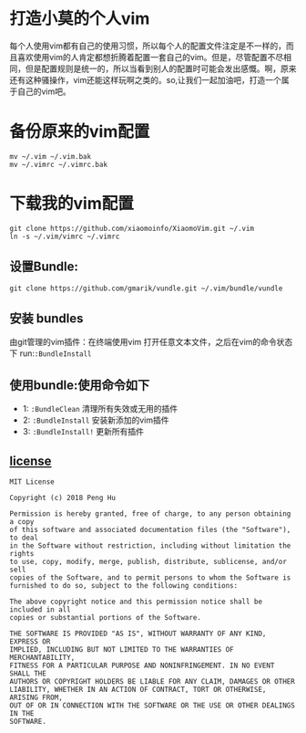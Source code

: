# 打造小莫的个人vim

每个人使用vim都有自己的使用习惯，所以每个人的配置文件注定是不一样的，而且喜欢使用vim的人肯定都想折腾着配置一套自己的vim。但是，尽管配置不尽相同，但是配置规则是统一的，所以当看到别人的配置时可能会发出感慨。啊，原来还有这种骚操作，vim还能这样玩啊之类的。so,让我们一起加油吧，打造一个属于自己的vim吧。

# 备份原来的vim配置
```
mv ~/.vim ~/.vim.bak
mv ~/.vimrc ~/.vimrc.bak
```

# 下载我的vim配置
```
git clone https://github.com/xiaomoinfo/XiaomoVim.git ~/.vim
ln -s ~/.vim/vimrc ~/.vimrc
```

## 设置Bundle:
```
git clone https://github.com/gmarik/vundle.git ~/.vim/bundle/vundle
```

## 安装 bundles
由git管理的vim插件：在终端使用vim 打开任意文本文件，之后在vim的命令状态下 run:`:BundleInstall`


## 使用bundle:使用命令如下
- 1: `:BundleClean` 清理所有失效或无用的插件
- 2: `:BundleInstall` 安装新添加的vim插件
- 3: `:BundleInstall!` 更新所有插件


## [license](LICENSE)

```
MIT License

Copyright (c) 2018 Peng Hu

Permission is hereby granted, free of charge, to any person obtaining a copy
of this software and associated documentation files (the "Software"), to deal
in the Software without restriction, including without limitation the rights
to use, copy, modify, merge, publish, distribute, sublicense, and/or sell
copies of the Software, and to permit persons to whom the Software is
furnished to do so, subject to the following conditions:

The above copyright notice and this permission notice shall be included in all
copies or substantial portions of the Software.

THE SOFTWARE IS PROVIDED "AS IS", WITHOUT WARRANTY OF ANY KIND, EXPRESS OR
IMPLIED, INCLUDING BUT NOT LIMITED TO THE WARRANTIES OF MERCHANTABILITY,
FITNESS FOR A PARTICULAR PURPOSE AND NONINFRINGEMENT. IN NO EVENT SHALL THE
AUTHORS OR COPYRIGHT HOLDERS BE LIABLE FOR ANY CLAIM, DAMAGES OR OTHER
LIABILITY, WHETHER IN AN ACTION OF CONTRACT, TORT OR OTHERWISE, ARISING FROM,
OUT OF OR IN CONNECTION WITH THE SOFTWARE OR THE USE OR OTHER DEALINGS IN THE
SOFTWARE.
```